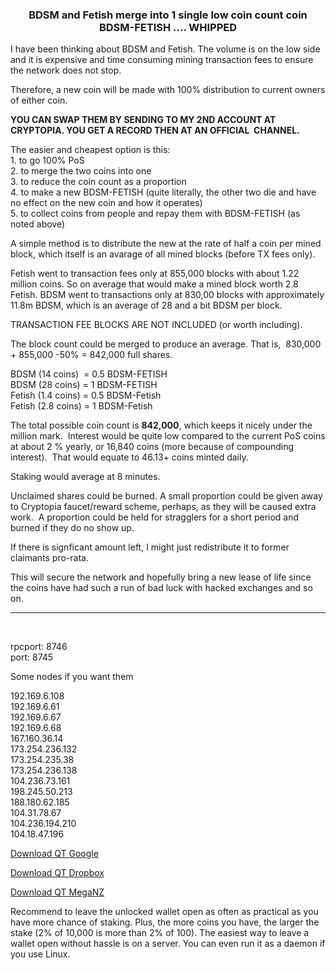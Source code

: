 
<head>
	<title></title>
</head>
<body>
<h3 style="text-align: center;">BDSM and Fetish merge into 1 single low coin count coin<br />
BDSM-FETISH .... WHIPPED</h3>

<p>I have been thinking about BDSM and Fetish. The volume is on the low side and it is expensive and time consuming mining transaction fees to ensure the network does not stop.&nbsp;</p>

<p>Therefore, a new coin will be made with 100% distribution to current owners of either coin.&nbsp;</p>

<p><strong>YOU CAN SWAP THEM BY SENDING TO MY 2ND ACCOUNT AT CRYPTOPIA. YOU GET A RECORD THEN AT AN OFFICIAL &nbsp;CHANNEL.</strong></p>

<p>The easier and cheapest option is this:&nbsp;<br />
1. to go 100% PoS&nbsp;<br />
2. to merge the two coins into one&nbsp;<br />
3. to reduce the coin count as a proportion&nbsp;<br />
4. to make a new BDSM-FETISH (quite literally, the other two die and have no effect on the new coin and how it operates)&nbsp;<br />
5. to collect coins from people and repay them with BDSM-FETISH (as noted above) &nbsp;&nbsp;</p>

<p>A simple method is to distribute the new at the rate of half a coin per mined block, which itself is an avarage of all mined blocks (before TX fees only).</p>

<p>Fetish went to transaction fees only at 855,000 blocks with about 1.22 million coins. So on average that would make a mined block worth 2.8 Fetish. BDSM went to transactions only at 830,00 blocks with approximately 11.8m BDSM, which is an average of 28 and a bit BDSM per block. &nbsp;</p>

<p>TRANSACTION FEE BLOCKS ARE NOT INCLUDED (or worth including).</p>

<p>The block count could be merged to produce an average. That is, &nbsp;830,000 + 855,000 -50% = 842,000 full shares.&nbsp;</p>

<p>BDSM (14 coins) &nbsp;= 0.5 BDSM-FETISH<br />
BDSM (28 coins) = 1 BDSM-FETISH &nbsp;<br />
Fetish (1.4 coins) = 0.5 BDSM-Fetish &nbsp;<br />
Fetish (2.8 coins) = 1 BDSM-Fetish &nbsp;</p>

<p>The total possible coin count is <strong>842,000</strong>, which keeps it nicely under the million mark. &nbsp;Interest would be quite low compared to the current PoS coins at about 2 % yearly, or 16,840 coins (more because of compounding interest). &nbsp;That would equate to 46.13+ coins minted daily.&nbsp;</p>

<p>Staking would average at 8 minutes.</p>

<p>Unclaimed shares could be burned. A small proportion could be given away to Cryptopia faucet/reward scheme, perhaps, as they will be caused extra work. &nbsp;A proportion could be held for stragglers for a short period and burned if they do no show up.</p>

<p>If there is signficant amount left, I might just redistribute it to former claimants pro-rata.</p>

<p>This will secure the network and hopefully bring a new lease of life since the coins have had such a run of bad luck with hacked exchanges and so on.&nbsp;</p>

<hr />
<p>&nbsp;</p>

<p>rpcport: 8746<br />
port: 8745</p>

<p>Some nodes if you want them</p>

<p>192.169.6.108<br />
192.169.6.61<br />
192.169.6.67<br />
192.169.6.68<br />
167.160.36.14<br />
173.254.236.132<br />
173.254.235.38<br />
173.254.236.138<br />
104.236.73.161<br />
198.245.50.213<br />
188.180.62.185<br />
104.31.78.67<br />
104.236.194.210<br />
104.18.47.196</p>

<p><a href="https://drive.google.com/file/d/0B3pp3p37iVJYWUloMTN5RnNsZjg/view?usp=sharing" target="_blank">Download QT Google</a></p>

<p><a href="https://www.dropbox.com/s/h2mnmp5rvyyk5vw/BDSM-FETISH-qt.zip?dl=0" target="_blank">Download QT Dropbox</a></p>

<p><a href="https://mega.nz/#!m5p3yThQ!-sef4I3z4m043Nj6FNVkBEzIf0oB0mp_YpGk8M2YVc0" target="_blank">Download QT MegaNZ</a></p>

<p>Recommend to leave the unlocked wallet open as often as practical as you have more chance of staking. Plus, the more coins you have, the larger the stake (2% of 10,000 is more than 2% of 100). The easiest way to leave a wallet open without hassle is on a server. You can even run it as a daemon if you use Linux.</p>
